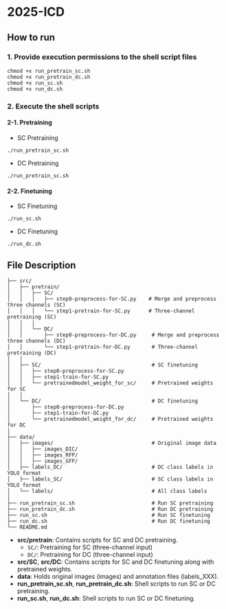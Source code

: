 # 2025-ICD
## How to run
### 1. Provide execution permissions to the shell script files
```
chmod +x run_pretrain_sc.sh
chmod +x run_pretrain_dc.sh
chmod +x run_sc.sh
chmod +x run_dc.sh
```

### 2. Execute the shell scripts
#### 2-1. Pretraining
* SC Pretraining
```
./run_pretrain_sc.sh
```

* DC Pretraining
```
./run_pretrain_sc.sh
```

#### 2-2. Finetuning
* SC Finetuning
```
./run_sc.sh
```

* DC Finetuning
```
./run_dc.sh
```


## File Description
```
├── src/
│   ├── pretrain/
│   │   ├── SC/
│   │   │   ├── step0-preprocess-for-SC.py    # Merge and preprocess three channels (SC)
│   │   │   └── step1-pretrain-for-SC.py      # Three-channel pretraining (SC) 
│   │   │
│   │   └── DC/
│   │       ├── step0-preprocess-for-DC.py     # Merge and preprocess three channels (DC)
│   │       └── step1-pretrain-for-DC.py       # Three-channel pretraining (DC)
│   │
│   ├── SC/                                    # SC finetuning
│   │   ├── step0-preprocess-for-SC.py   
│   │   ├── step1-train-for-SC.py        
│   │   └── pretrainedmodel_weight_for_sc/     # Pretrained weights for SC
│   │
│   └── DC/                                    # DC finetuning 
│       ├── step0-preprocess-for-DC.py
│       ├── step1-train-for-DC.py
│       └── pretrainedmodel_weight_for_dc/     # Pretrained weights for DC
│
├── data/
│   ├── images/                                # Original image data
│   │   ├── images_DIC/                
│   │   ├── images_RFP/
│   │   ├── images_GFP/
│   ├── labels_DC/                             # DC class labels in YOLO format
│   ├── labels_SC/                             # SC class labels in YOLO format 
│   └── labels/                                # All class labels
│
├── run_pretrain_sc.sh                         # Run SC pretraining
├── run_pretrain_dc.sh                         # Run DC pretraining
├── run_sc.sh                                  # Run SC finetuning
├── run_dc.sh                                  # Run DC finetuning
└── README.md
```

* **src/pretrain**: Contains scripts for SC and DC pretraining.
  * `SC/`: Pretraining for SC (three-channel input)
  * `DC/`: Pretraining for DC (three-channel input)
* **src/SC**, **src/DC**: Contains scripts for SC and DC finetuning along with pretrained weights.
* **data**: Holds original images (images) and annotation files (labels_XXX).
* **run_pretrain_sc.sh**, **run_pretrain_dc.sh**: Shell scripts to run SC or DC pretraining.
* **run_sc.sh**, **run_dc.sh**: Shell scripts to run SC or DC finetuning.
